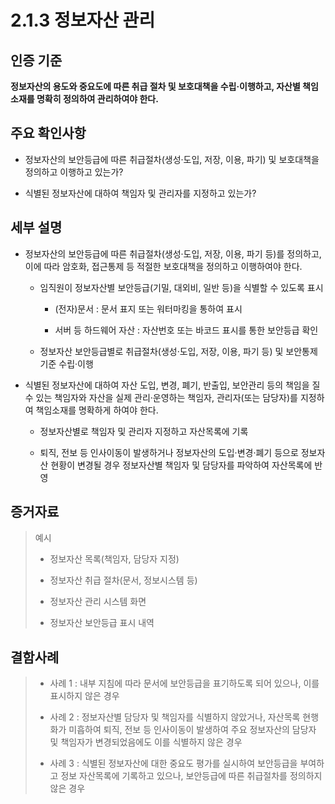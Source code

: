 # 2.1.3 정보자산 관리

## 인증 기준

**정보자산의 용도와 중요도에 따른 취급 절차 및 보호대책을 수립·이행하고, 자산별 책임소재를 명확히 정의하여 관리하여야 한다.**

## 주요 확인사항

- 정보자산의 보안등급에 따른 취급절차(생성·도입, 저장, 이용, 파기) 및 보호대책을 정의하고 이행하고 있는가?

- 식별된 정보자산에 대하여 책임자 및 관리자를 지정하고 있는가?

## 세부 설명

- 정보자산의 보안등급에 따른 취급절차(생성·도입, 저장, 이용, 파기 등)를 정의하고, 이에 따라 암호화, 접근통제 등 적절한 보호대책을 정의하고 이행하여야 한다.

    - 임직원이 정보자산별 보안등급(기밀, 대외비, 일반 등)을 식별할 수 있도록 표시

        - (전자)문서 : 문서 표지 또는 워터마킹을 통하여 표시

        - 서버 등 하드웨어 자산 : 자산번호 또는 바코드 표시를 통한 보안등급 확인

    - 정보자산 보안등급별로 취급절차(생성·도입, 저장, 이용, 파기 등) 및 보안통제 기준 수립·이행

- 식별된 정보자산에 대하여 자산 도입, 변경, 폐기, 반출입, 보안관리 등의 책임을 질 수 있는 책임자와 자산을 실제 관리·운영하는 책임자, 관리자(또는 담당자)를 지정하여 책임소재를 명확하게 하여야 한다.

    - 정보자산별로 책임자 및 관리자 지정하고 자산목록에 기록

    - 퇴직, 전보 등 인사이동이 발생하거나 정보자산의 도입·변경·폐기 등으로 정보자산 현황이 변경될 경우 정보자산별 책임자 및 담당자를 파악하여 자산목록에 반영

## 증거자료

> 예시
>
> - 정보자산 목록(책임자, 담당자 지정)
>
> - 정보자산 취급 절차(문서, 정보시스템 등)
>
> - 정보자산 관리 시스템 화면
>
> - 정보자산 보안등급 표시 내역

## 결함사례

> - 사례 1 : 내부 지침에 따라 문서에 보안등급을 표기하도록 되어 있으나, 이를 표시하지 않은 경우
>
> - 사례 2 : 정보자산별 담당자 및 책임자를 식별하지 않았거나, 자산목록 현행화가 미흡하여 퇴직, 전보 등 인사이동이 발생하여 주요 정보자산의 담당자 및 책임자가 변경되었음에도 이를 식별하지 않은 경우
>
> - 사례 3 : 식별된 정보자산에 대한 중요도 평가를 실시하여 보안등급을 부여하고 정보 자산목록에 기록하고 있으나, 보안등급에 따른 취급절차를 정의하지 않은 경우
